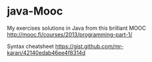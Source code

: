 # java-Mooc
My exercises solutions in Java from this brilliant MOOC  http://mooc.fi/courses/2013/programming-part-1/

Syntax cheatsheet https://gist.github.com/mr-karan/42140edab46ee4f8314d
